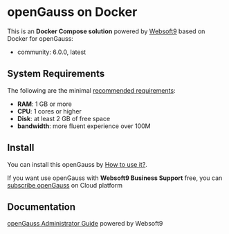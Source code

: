 # openGauss on Docker  

This is an **Docker Compose solution** powered by [Websoft9](https://www.websoft9.com) based on Docker for openGauss:


 - community:  6.0.0, latest


## System Requirements

The following are the minimal [recommended requirements](https://opengauss.org):

* **RAM**: 1 GB or more
* **CPU**: 1 cores or higher
* **Disk**: at least 2 GB of free space
* **bandwidth**: more fluent experience over 100M  

## Install

You can install this openGauss by [How to use it?](https://github.com/Websoft9/docker-library#how-to-use-it).   

If you want use openGauss with **Websoft9 Business Support** free, you can [subscribe openGauss](https://www.websoft9.com/apps) on Cloud platform

## Documentation

[openGauss Administrator Guide](https://support.websoft9.com/docs/opengauss) powered by Websoft9